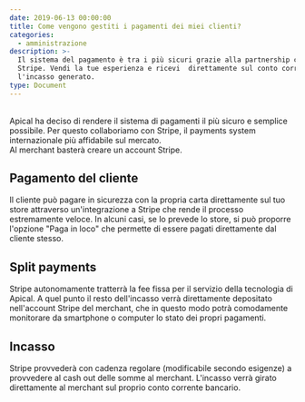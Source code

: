 ```yaml
---
date: 2019-06-13 00:00:00
title: Come vengono gestiti i pagamenti dei miei clienti?
categories:
  - amministrazione
description: >-
  Il sistema del pagamento è tra i più sicuri grazie alla partnership con
  Stripe. Vendi la tue esperienza e ricevi  direttamente sul conto corrente
  l'incasso generato.
type: Document
---
```


<br>Apical ha deciso di rendere il sistema di pagamenti il pi&ugrave; sicuro e semplice possibile. Per questo collaboriamo con Stripe, il payments system internazionale pi&ugrave; affidabile sul mercato.&nbsp;<br>Al merchant baster&agrave; creare un account Stripe.&nbsp;

## **Pagamento del cliente&nbsp;**

Il cliente pu&ograve; pagare in sicurezza con la propria carta direttamente sul tuo store attraverso un'integrazione a Stripe che rende il processo estremamente veloce. In alcuni casi, se lo prevede lo store, si pu&ograve; proporre l'opzione "Paga in loco" che permette di essere pagati direttamente dal cliente stesso.&nbsp;

## Split payments

Stripe autonomamente tratterr&agrave; la fee fissa per il servizio della tecnologia di Apical. A quel punto il resto dell'incasso verr&agrave; direttamente depositato nell'account Stripe del merchant, che in questo modo potr&agrave; comodamente monitorare da smartphone o computer lo stato dei propri pagamenti.&nbsp;

## Incasso&nbsp;

Stripe provveder&agrave; con cadenza regolare (modificabile secondo esigenze) a provvedere al cash out delle somme al merchant. L'incasso verr&agrave; girato direttamente al merchant sul proprio conto corrente bancario.&nbsp;

## &nbsp;